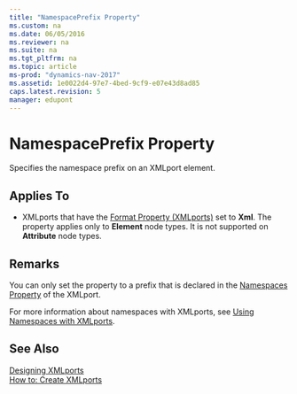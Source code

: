 ```yaml
---
title: "NamespacePrefix Property"
ms.custom: na
ms.date: 06/05/2016
ms.reviewer: na
ms.suite: na
ms.tgt_pltfrm: na
ms.topic: article
ms-prod: "dynamics-nav-2017"
ms.assetid: 1e0022d4-97e7-4bed-9cf9-e07e43d8ad85
caps.latest.revision: 5
manager: edupont
---
```

# NamespacePrefix Property
Specifies the namespace prefix on an XMLport element.  
  
## Applies To  
  
-   XMLports that have the [Format Property \(XMLports\)](Format-Property--XMLports-.md) set to **Xml**. The property applies only to **Element** node types. It is not supported on **Attribute** node types.  
  
## Remarks  
 You can only set the property to a prefix that is declared in the [Namespaces Property](Namespaces-Property.md) of the XMLport.  
  
 For more information about namespaces with XMLports, see [Using Namespaces with XMLports](Using-Namespaces-with-XMLports.md).  
  
## See Also  
 [Designing XMLports](Designing-XMLports.md)   
 [How to: Create XMLports](How-to--Create-XMLports.md)